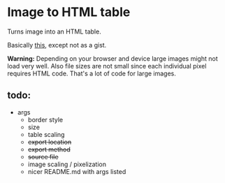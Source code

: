 # Image to HTML table
 Turns image into an HTML table.

Basically [this](https://gist.github.com/TheFel0x/1623c8b0f56fbde4dd6152f41fc41b62), except not as a gist.

**Warning:** Depending on your browser and device large images might not load very well. Also file sizes are not small since each individual pixel requires HTML code. That's a lot of code for large images.


## todo:
* args
  * border style
  * size
  * table scaling
  * ~~export location~~
  * ~~export method~~
  * ~~source file~~
  * image scaling / pixelization
  * nicer README.md with args listed